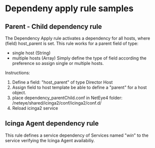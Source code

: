 # Dependeny apply rule samples

## Parent - Child dependency rule

The Dependency Apply rule activates a dependency for all hosts, where (field) host_parent is set.
This rule works for a parent field of type:
- single host (String)
- multiple hosts (Array)
Simply define the type of field according the preference so assign single or multiple hosts.

Instructions:
1) Define a field: "host_parent" of type Director Host
2) Assign field to host template be able to define a "parent" for a host object.
3) place dependency_parentChild.conf in NetEye4 folder: /neteye/shared/icinga2/conf/icinga2/conf.d/
4) Reload icinga2 service

## Icinga Agent dependency rule

This rule defines a service dependency of Services named "*win*" to the service verifying the Icinga Agent availabiliy.
